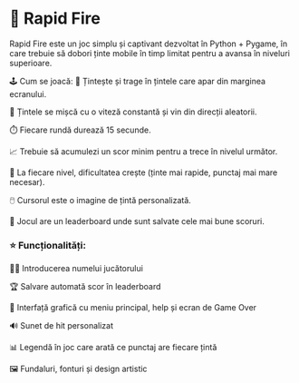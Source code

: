 # 🎯 Rapid Fire
Rapid Fire este un joc simplu și captivant dezvoltat în Python + Pygame, în care trebuie să dobori ținte mobile în timp limitat pentru a avansa în niveluri superioare.

🕹️ Cum se joacă:
🔫 Țintește și trage în țintele care apar din marginea ecranului.

🎯 Țintele se mișcă cu o viteză constantă și vin din direcții aleatorii.

⏱️ Fiecare rundă durează 15 secunde.

📈 Trebuie să acumulezi un scor minim pentru a trece în nivelul următor.

🔁 La fiecare nivel, dificultatea crește (ținte mai rapide, punctaj mai mare necesar).

🖱️ Cursorul este o imagine de țintă personalizată.

🧠 Jocul are un leaderboard unde sunt salvate cele mai bune scoruri.

###  **⭐ Funcționalități:** 

🧍‍♂️ Introducerea numelui jucătorului

🏆 Salvare automată scor în leaderboard

🎨 Interfață grafică cu meniu principal, help și ecran de Game Over

🔊 Sunet de hit personalizat

📊 Legendă în joc care arată ce punctaj are fiecare țintă

🖼️ Fundaluri, fonturi și design artistic



